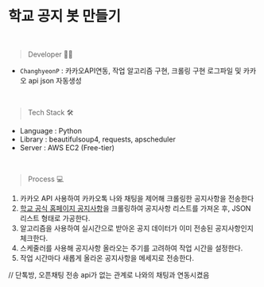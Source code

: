 # 학교 공지 봇 만들기

<br>

> Developer 👩‍💻

- `ChanghyeonP` : 카카오API연동, 작업 알고리즘 구현, 크롤링 구현 로그파일 및 카카오 api json 자동생성 



<br>

> Tech Stack 🛠

- Language : Python
- Library : beautifulsoup4, requests, apscheduler
- Server : AWS EC2 (Free-tier)

<br>

> Process 💻

1. 카카오 API 사용하여 카카오톡 나와 채팅을 제어해 크롤링한 공지사항을 전송한다
2. [학교 공식 홈페이지 공지사항](https://daegu.ac.kr/article/DG159/list)을 크롤링하여 공지사항 리스트를 가져온 후, JSON 리스트 형태로 가공한다.
3. 알고리즘을 사용하여 실시간으로 받아온 공지 데이터가 이미 전송된 공지사항인지 체크한다.
4. 스케줄러를 사용해 공지사항 올라오는 주기를 고려하여 작업 시간을 설정한다.
5. 작업 시간마다 새롭게 올라온 공지사항을 메세지로 전송한다.


// 단톡방, 오픈채팅 전송 api가 없는 관계로 나와의 채팅과 연동시켰음

<br>



